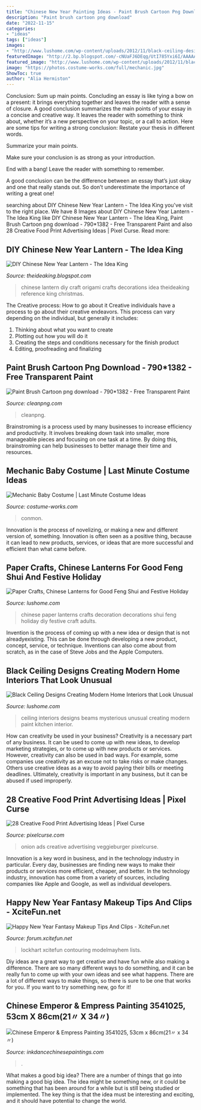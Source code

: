 ```yaml
---
title: "Chinese New Year Painting Ideas - Paint Brush Cartoon Png Download"
description: "Paint brush cartoon png download"
date: "2022-11-15"
categories:
- "ideas"
tags: ["ideas"]
images:
- "http://www.lushome.com/wp-content/uploads/2012/11/black-ceiling-designs-interior-paint-decorating-ideas-10.jpg"
featuredImage: "http://2.bp.blogspot.com/-cNUaFJ6DEqg/UtI785Yxi6I/AAAAAAAAIn0/V4d8E-btGf8/s1600/15.jpg"
featured_image: "http://www.lushome.com/wp-content/uploads/2012/11/black-ceiling-designs-interior-paint-decorating-ideas-10.jpg"
image: "https://photos.costume-works.com/full/mechanic.jpg"
ShowToc: true
author: "Alia Hermiston"
---
```



Conclusion: Sum up main points.
Concluding an essay is like tying a bow on a present: it brings everything together and leaves the reader with a sense of closure. A good conclusion summarizes the main points of your essay in a concise and creative way. It leaves the reader with something to think about, whether it’s a new perspective on your topic, or a call to action. Here are some tips for writing a strong conclusion:
 Restate your thesis in different words.

Summarize your main points.

Make sure your conclusion is as strong as your introduction.

End with a bang! Leave the reader with something to remember.

A good conclusion can be the difference between an essay that’s just okay and one that really stands out. So don’t underestimate the importance of writing a great one!

	

		
searching about DIY Chinese New Year Lantern - The Idea King you've visit to the right place. We have 8 Images about DIY Chinese New Year Lantern - The Idea King like DIY Chinese New Year Lantern - The Idea King, Paint Brush Cartoon png download - 790*1382 - Free Transparent Paint and also 28 Creative Food Print Advertising Ideas | Pixel Curse. Read more:
		
    
## DIY Chinese New Year Lantern - The Idea King

<img loading=lazy src="http://2.bp.blogspot.com/-cNUaFJ6DEqg/UtI785Yxi6I/AAAAAAAAIn0/V4d8E-btGf8/s1600/15.jpg" onerror="this.onerror=null;this.src='https://tse3.mm.bing.net/th?id=OIP.YYPNQGheyVAewFeVEZ-NJAHaJ4&amp;pid=15.1';" alt="DIY Chinese New Year Lantern - The Idea King">

_Source: theideaking.blogspot.com_

>chinese lantern diy craft origami crafts decorations idea theideaking reference king christmas. 

	

The Creative process: How to go about it
Creative individuals have a process to go about their creative endeavors. This process can vary depending on the individual, but generally it includes: 
1. Thinking about what you want to create 
2. Plotting out how you will do it 
3. Creating the steps and conditions necessary for the finish product 
4. Editing, proofreading and finalizing 

    
## Paint Brush Cartoon Png Download - 790*1382 - Free Transparent Paint

<img loading=lazy src="https://banner2.cleanpng.com/20180225/jve/kisspng-paint-bucket-yellow-clip-art-creative-yellow-bucket-5a93528f79b343.7519316315196043674985.jpg" onerror="this.onerror=null;this.src='https://tse1.mm.bing.net/th?id=OIP.-BwjV18bjMyqoagcplDARgHaLh&amp;pid=15.1';" alt="Paint Brush Cartoon png download - 790*1382 - Free Transparent Paint">

_Source: cleanpng.com_

>cleanpng. 

	

Brainstroming is a process used by many businesses to increase efficiency and productivity. It involves breaking down task into smaller, more manageable pieces and focusing on one task at a time. By doing this, brainstroming can help businesses to better manage their time and resources.

    
## Mechanic Baby Costume | Last Minute Costume Ideas

<img loading=lazy src="https://photos.costume-works.com/full/mechanic.jpg" onerror="this.onerror=null;this.src='https://tse2.mm.bing.net/th?id=OIP.L2WlK8JZCoQyY-PLczNm-gHaLH&amp;pid=15.1';" alt="Mechanic Baby Costume | Last Minute Costume Ideas">

_Source: costume-works.com_

>conmon. 

	

Innovation is the process of novelizing, or making a new and different version of, something. Innovation is often seen as a positive thing, because it can lead to new products, services, or ideas that are more successful and efficient than what came before.

    
## Paper Crafts, Chinese Lanterns For Good Feng Shui And Festive Holiday

<img loading=lazy src="https://www.lushome.com/wp-content/uploads/2020/01/paper-lanterns-decorations-chinese-new-year-celebration-13.jpg" onerror="this.onerror=null;this.src='https://tse3.mm.bing.net/th?id=OIP.lK0altLIXCuX2xkKFuTAqAHaFC&amp;pid=15.1';" alt="Paper Crafts, Chinese Lanterns for Good Feng Shui and Festive Holiday">

_Source: lushome.com_

>chinese paper lanterns crafts decoration decorations shui feng holiday diy festive craft adults. 

	

Invention is the process of coming up with a new idea or design that is not alreadyexisting. This can be done through developing a new product, concept, service, or technique. Inventions can also come about from scratch, as in the case of Steve Jobs and the Apple Computers.

    
## Black Ceiling Designs Creating Modern Home Interiors That Look Unusual

<img loading=lazy src="http://www.lushome.com/wp-content/uploads/2012/11/black-ceiling-designs-interior-paint-decorating-ideas-10.jpg" onerror="this.onerror=null;this.src='https://tse2.mm.bing.net/th?id=OIP.Vqhzwxx_3r7FtflQa4tfiAHaFl&amp;pid=15.1';" alt="Black Ceiling Designs Creating Modern Home Interiors that Look Unusual">

_Source: lushome.com_

>ceiling interiors designs beams mysterious unusual creating modern paint kitchen interior. 

	

How can creativity be used in your business?
Creativity is a necessary part of any business. It can be used to come up with new ideas, to develop marketing strategies, or to come up with new products or services. However, creativity can also be used in bad ways. For example, some companies use creativity as an excuse not to take risks or make changes. Others use creative ideas as a way to avoid paying their bills or meeting deadlines. Ultimately, creativity is important in any business, but it can be abused if used improperly.

    
## 28 Creative Food Print Advertising Ideas | Pixel Curse

<img loading=lazy src="http://pixelcurse.com/wp-content/uploads/2011/06/onion_22.jpg" onerror="this.onerror=null;this.src='https://tse1.mm.bing.net/th?id=OIP.n3rWn7usu-_oZYcCSRFZHAAAAA&amp;pid=15.1';" alt="28 Creative Food Print Advertising Ideas | Pixel Curse">

_Source: pixelcurse.com_

>onion ads creative advertising veggieburger pixelcurse. 

	

Innovation is a key word in business, and in the technology industry in particular. Every day, businesses are finding new ways to make their products or services more efficient, cheaper, and better. In the technology industry, innovation has come from a variety of sources, including companies like Apple and Google, as well as individual developers.

    
## Happy New Year Fantasy Makeup Tips And Clips - XciteFun.net

<img loading=lazy src="https://img.xcitefun.net/users/2015/12/388235%2cxcitefun-happy-new-makeup-3.jpg" onerror="this.onerror=null;this.src='https://tse3.mm.bing.net/th?id=OIP.k8TYRw8M8_S9qbzrysb-XAHaLH&amp;pid=15.1';" alt="Happy New Year Fantasy Makeup Tips And Clips - XciteFun.net">

_Source: forum.xcitefun.net_

>lockhart xcitefun contouring modelmayhem lists. 

	

Diy ideas are a great way to get creative and have fun while also making a difference. There are so many different ways to do something, and it can be really fun to come up with your own ideas and see what happens. There are a lot of different ways to make things, so there is sure to be one that works for you. If you want to try something new, go for it!

    
## Chinese Emperor &amp; Empress Painting 3541025, 53cm X 86cm(21〃 X 34〃)

<img loading=lazy src="https://www.inkdancechinesepaintings.com/emperor-empress/picture/3541025-z.jpg" onerror="this.onerror=null;this.src='https://tse1.mm.bing.net/th?id=OIP.F0fifEjpyOYCAgQD60WzhAHaMY&amp;pid=15.1';" alt="Chinese Emperor &amp; Empress Painting 3541025, 53cm x 86cm(21〃 x 34〃)">

_Source: inkdancechinesepaintings.com_

>. 

	

What makes a good big idea?
There are a number of things that go into making a good big idea. The idea might be something new, or it could be something that has been around for a while but is still being studied or implemented. The key thing is that the idea must be interesting and exciting, and it should have potential to change the world.

